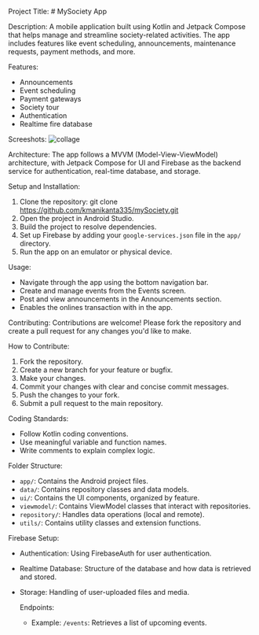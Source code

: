 Project Title: # MySociety App

Description:
A mobile application built using Kotlin and Jetpack Compose that helps manage and streamline society-related activities. The app includes features like event scheduling, announcements, maintenance requests, payment methods, and more.

Features:
- Announcements 
- Event scheduling 
- Payment gateways
- Society tour
- Authentication
- Realtime fire database

Screeshots:
![collage](https://github.com/user-attachments/assets/7b834ce0-9f1d-4dae-9fc0-05d5a42b8f5e)





Architecture:
The app follows a MVVM (Model-View-ViewModel) architecture, with Jetpack Compose for UI and Firebase as the backend service for authentication, real-time database, and storage.

Setup and Installation:
1. Clone the repository:
git clone https://github.com/kmanikanta335/mySociety.git
2. Open the project in Android Studio.
3. Build the project to resolve dependencies.
4. Set up Firebase by adding your `google-services.json` file in the `app/` directory.
5. Run the app on an emulator or physical device.

Usage:
- Navigate through the app using the bottom navigation bar.
- Create and manage events from the Events screen.
- Post and view announcements in the Announcements section.
- Enables the onlines transaction with in the app.

Contributing:
Contributions are welcome! Please fork the repository and create a pull request for any changes you'd like to make.


How to Contribute:
1. Fork the repository.
2. Create a new branch for your feature or bugfix.
3. Make your changes.
4. Commit your changes with clear and concise commit messages.
5. Push the changes to your fork.
6. Submit a pull request to the main repository.

Coding Standards:
- Follow Kotlin coding conventions.
- Use meaningful variable and function names.
- Write comments to explain complex logic.

Folder Structure:
- `app/`: Contains the Android project files.
- `data/`: Contains repository classes and data models.
- `ui/`: Contains the UI components, organized by feature.
- `viewmodel/`: Contains ViewModel classes that interact with repositories.
- `repository/`: Handles data operations (local and remote).
- `utils/`: Contains utility classes and extension functions.

Firebase Setup:
- Authentication: Using FirebaseAuth for user authentication.
- Realtime Database: Structure of the database and how data is retrieved and stored.
- Storage: Handling of user-uploaded files and media.

  Endpoints:
  - Example: `/events`: Retrieves a list of upcoming events.

  






  

